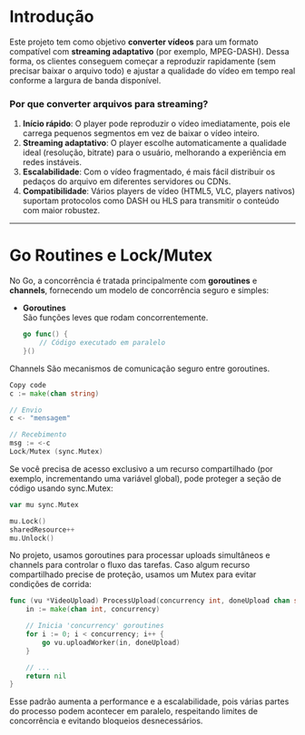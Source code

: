 # Introdução

Este projeto tem como objetivo **converter vídeos** para um formato compatível com **streaming adaptativo** (por exemplo, MPEG-DASH). Dessa forma, os clientes conseguem começar a reproduzir rapidamente (sem precisar baixar o arquivo todo) e ajustar a qualidade do vídeo em tempo real conforme a largura de banda disponível.

### Por que converter arquivos para streaming?
1. **Início rápido**: O player pode reproduzir o vídeo imediatamente, pois ele carrega pequenos segmentos em vez de baixar o vídeo inteiro.  
2. **Streaming adaptativo**: O player escolhe automaticamente a qualidade ideal (resolução, bitrate) para o usuário, melhorando a experiência em redes instáveis.  
3. **Escalabilidade**: Com o vídeo fragmentado, é mais fácil distribuir os pedaços do arquivo em diferentes servidores ou CDNs.  
4. **Compatibilidade**: Vários players de vídeo (HTML5, VLC, players nativos) suportam protocolos como DASH ou HLS para transmitir o conteúdo com maior robustez.

---

# Go Routines e Lock/Mutex

No Go, a concorrência é tratada principalmente com **goroutines** e **channels**, fornecendo um modelo de concorrência seguro e simples:

- **Goroutines**  
  São funções leves que rodam concorrentemente.
  ```go
  go func() {
      // Código executado em paralelo
  }()
Channels
São mecanismos de comunicação seguro entre goroutines.

```go
Copy code
c := make(chan string)

// Envio
c <- "mensagem"

// Recebimento
msg := <-c
Lock/Mutex (sync.Mutex)
```

Se você precisa de acesso exclusivo a um recurso compartilhado (por exemplo, incrementando uma variável global), pode proteger a seção de código usando sync.Mutex:

```go
var mu sync.Mutex

mu.Lock()
sharedResource++
mu.Unlock()
```

No projeto, usamos goroutines para processar uploads simultâneos e channels para controlar o fluxo das tarefas. Caso algum recurso compartilhado precise de proteção, usamos um Mutex para evitar condições de corrida:

```go
func (vu *VideoUpload) ProcessUpload(concurrency int, doneUpload chan string) error {
    in := make(chan int, concurrency)

    // Inicia 'concurrency' goroutines
    for i := 0; i < concurrency; i++ {
        go vu.uploadWorker(in, doneUpload)
    }

    // ...
    return nil
}
```
Esse padrão aumenta a performance e a escalabilidade, pois várias partes do processo podem acontecer em paralelo, respeitando limites de concorrência e evitando bloqueios desnecessários.
